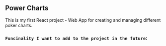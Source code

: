 ## Power Charts

This is my first React project  - Web App for creating and managing different poker charts.

### `Funcinality I want to add to the project in the future`:

